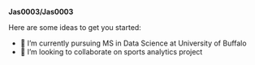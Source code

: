 


**Jas0003/Jas0003** 

Here are some ideas to get you started:

- 🌱 I’m currently pursuing MS in Data Science at University of Buffalo
- 👯 I’m looking to collaborate on sports analytics project


